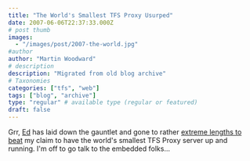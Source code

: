 ```yaml
---
title: "The World's Smallest TFS Proxy Usurped"
date: 2007-06-06T22:37:33.000Z
# post thumb
images:
  - "/images/post/2007-the-world.jpg"
#author
author: "Martin Woodward"
# description
description: "Migrated from old blog archive"
# Taxonomies
categories: ["tfs", "web"]
tags: ["blog", "archive"]
type: "regular" # available type (regular or featured)
draft: false
---
```


Grr, [Ed](http://www.edwardthomson.com/) has laid down the gauntlet and gone to rather [extreme lengths to beat](http://www.edwardthomson.com/blog/2007/06/the_new_smallest_tfs_proxy.html) my claim to have the world's smallest TFS Proxy server up and running. I'm off to go talk to the embedded folks...
